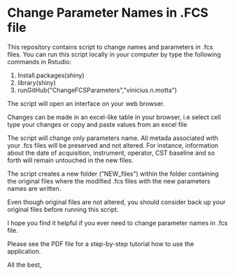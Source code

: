 # Change Parameter Names in .FCS file
This repository contains script to change names and parameters in .fcs files.
You can run this script locally in your computer by type the following commands in Rstudio:
1. Install.packages(shiny)
2. library(shiny)
3. runGitHub("ChangeFCSParameters","vinicius.n.motta")

The script will open an interface on your web browser.

Changes can be made in an excel-like table in your browser, i.e select cell type your changes or copy and paste values from an excel file

The script will change only parameters name. All metada associated with your .fcs files will be preserved and not altered.
For instance, information about the date of acquisition, instrument, operator, CST baseline and so forth will remain untouched in the new files.

The script creates a new folder ("NEW_files") within the folder containing the original files where the modified .fcs files with the new parameters names are written.

Even though original files are not altered, you should consider back up your original files before running this script.

I hope you find it helpful if you ever need to change parameter names in .fcs file.

Please see the PDF file for a step-by-step tutorial how to use the application.

All the best,

